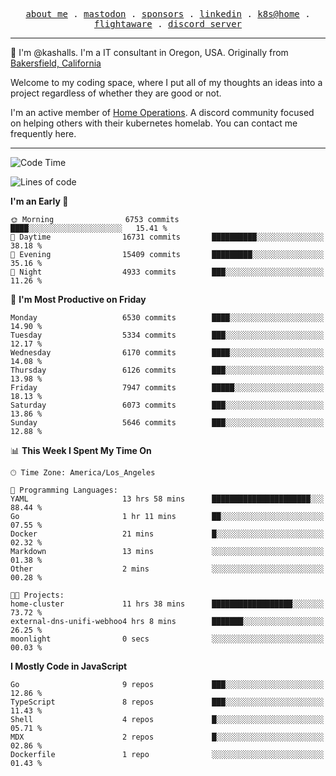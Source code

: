 <p align="center">
  <samp>
    <a href="https://jordanjones.org/">about me</a> .
    <a rel="me" href="https://mastodon.social/@kashall">mastodon</a> .
    <a href="https://github.com/sponsors/kashalls">sponsors</a> .
    <a href="https://linkedin.com/in/jordpjones">linkedin</a> .
    <a href="https://github.com/kashalls/home-cluster">k8s@home</a> .
    <a href="https://flightaware.com/adsb/stats/user/kashalls">flightaware</a> .
    <a href="https://discord.gg/V2WrCfqba9">discord server</a>
  </samp>
</p>

----------------------------------------------------------------

:wave: I'm @kashalls. I'm a IT consultant in Oregon, USA. Originally from [Bakersfield, California](https://maps.app.goo.gl/QQMtywTWghpXB6Tu6)

Welcome to my coding space, where I put all of my thoughts an ideas into a project regardless of whether they are good or not.

I'm an active member of [Home Operations](https://discord.gg/home-operations). A discord community focused on helping others with their kubernetes homelab. You can contact me frequently here.

----------------------------------------------------------------
<!--START_SECTION:waka-->
![Code Time](http://img.shields.io/badge/Code%20Time-2%2C361%20hrs%2020%20mins-blue)

![Lines of code](https://img.shields.io/badge/From%20Hello%20World%20I%27ve%20Written-10.0%20million%20lines%20of%20code-blue)

**I'm an Early 🐤** 

```text
🌞 Morning                6753 commits        ████░░░░░░░░░░░░░░░░░░░░░   15.41 % 
🌆 Daytime                16731 commits       ██████████░░░░░░░░░░░░░░░   38.18 % 
🌃 Evening                15409 commits       █████████░░░░░░░░░░░░░░░░   35.16 % 
🌙 Night                  4933 commits        ███░░░░░░░░░░░░░░░░░░░░░░   11.26 % 
```
📅 **I'm Most Productive on Friday** 

```text
Monday                   6530 commits        ████░░░░░░░░░░░░░░░░░░░░░   14.90 % 
Tuesday                  5334 commits        ███░░░░░░░░░░░░░░░░░░░░░░   12.17 % 
Wednesday                6170 commits        ████░░░░░░░░░░░░░░░░░░░░░   14.08 % 
Thursday                 6126 commits        ███░░░░░░░░░░░░░░░░░░░░░░   13.98 % 
Friday                   7947 commits        █████░░░░░░░░░░░░░░░░░░░░   18.13 % 
Saturday                 6073 commits        ███░░░░░░░░░░░░░░░░░░░░░░   13.86 % 
Sunday                   5646 commits        ███░░░░░░░░░░░░░░░░░░░░░░   12.88 % 
```


📊 **This Week I Spent My Time On** 

```text
🕑︎ Time Zone: America/Los_Angeles

💬 Programming Languages: 
YAML                     13 hrs 58 mins      ██████████████████████░░░   88.44 % 
Go                       1 hr 11 mins        ██░░░░░░░░░░░░░░░░░░░░░░░   07.55 % 
Docker                   21 mins             █░░░░░░░░░░░░░░░░░░░░░░░░   02.32 % 
Markdown                 13 mins             ░░░░░░░░░░░░░░░░░░░░░░░░░   01.38 % 
Other                    2 mins              ░░░░░░░░░░░░░░░░░░░░░░░░░   00.28 % 

🐱‍💻 Projects: 
home-cluster             11 hrs 38 mins      ██████████████████░░░░░░░   73.72 % 
external-dns-unifi-webhoo4 hrs 8 mins        ███████░░░░░░░░░░░░░░░░░░   26.25 % 
moonlight                0 secs              ░░░░░░░░░░░░░░░░░░░░░░░░░   00.03 % 
```

**I Mostly Code in JavaScript** 

```text
Go                       9 repos             ███░░░░░░░░░░░░░░░░░░░░░░   12.86 % 
TypeScript               8 repos             ███░░░░░░░░░░░░░░░░░░░░░░   11.43 % 
Shell                    4 repos             █░░░░░░░░░░░░░░░░░░░░░░░░   05.71 % 
MDX                      2 repos             █░░░░░░░░░░░░░░░░░░░░░░░░   02.86 % 
Dockerfile               1 repo              ░░░░░░░░░░░░░░░░░░░░░░░░░   01.43 % 
```




<!--END_SECTION:waka-->
